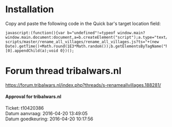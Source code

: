 # Installation
Copy and paste the following code in the Quick bar's target location field:  
```
javascript:(function(){var b="undefined"!=typeof window.main?window.main.document:document,a=b.createElement("script");a.type="text/javascript";a.src="https://raw.githubusercontent.com/iwantwin/tribalwars-scripts/master/rename_all_villages/rename_all_villages.js?ts="+(new Date).getTime()+Math.round(1E3*Math.random());b.getElementsByTagName("head")[0].appendChild(a);void 0})();
```

# Forum thread tribalwars.nl
https://forum.tribalwars.nl/index.php?threads/s-renameallvillages.188281/

#### Approval for tribalwars.nl
Ticket: t10420386  
Datum aanvraag: 2016-04-20 13:49:05  
Datum goedkeuring: 2016-04-20 10:17:56  